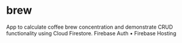 # brew
App to calculate coffee brew concentration and demonstrate CRUD functionality using Cloud Firestore. Firebase Auth • Firebase Hosting

